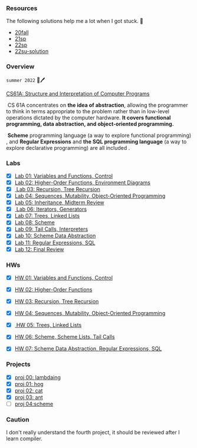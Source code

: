 ### Resources

The following solutions help me a lot when I got stuck. 🎉

* [20fall](https://github.com/kckckcd/cs-61a-fall2020-)
* [21sp](https://github.com/MartinLwx/CS61A-Fall-2021-UCB)
* [22sp](https://github.com/caiscoding/CS61A-Spring2022)
* [22su-solution](https://github.com/WolleafLee/CS61ALearning/tree/main/solutions)

### Overview

`summer 2022`    🍔🖊️

[CS61A: Structure and Interpretation of Computer Programs](https://inst.eecs.berkeley.edu/~cs61a/su22/) 

​	CS 61A concentrates on **the idea of abstraction**, allowing the programmer to think in terms appropriate to the problem rather than in low-level operations dictated by the computer hardware. **It covers functional programming, data abstraction, and object-oriented programming.** 

​	**Scheme** programming language  (a way to explore functional programming) , and **Regular Expressions** and **the SQL programming language** (a way to explore declarative programming) are all included .

### Labs

- [x] [Lab 01: Variables and Functions, Control](https://github.com/Fontzs/CS-61A-22su/tree/master/lab/lab01)
- [x] [Lab 02: Higher-Order Functions, Environment Diagrams](https://github.com/Fontzs/CS-61A-22su/tree/master/lab/lab02)
- [x] [ Lab 03: Recursion, Tree Recursion](https://github.com/Fontzs/CS-61A-22su/tree/master/lab/lab03)
- [x] [Lab 04: Sequences, Mutability, Object-Oriented Programming](https://github.com/Fontzs/CS-61A-22su/tree/master/lab/lab04)
- [x] [Lab 05: Inheritance, Midterm Review](https://github.com/Fontzs/CS-61A-22su/tree/master/lab/lab05)
- [x] [ Lab 06: Iterators, Generators](https://github.com/Fontzs/CS-61A-22su/tree/master/lab/lab06) 
- [x] [Lab 07: Trees, Linked Lists](https://github.com/Fontzs/CS-61A-22su/tree/master/lab/lab08)
- [x] [Lab 08: Scheme](https://github.com/Fontzs/CS-61A-22su/tree/master/lab/lab08)
- [x] [Lab 09: Tail Calls, Interpreters](https://github.com/Fontzs/CS-61A-22su/tree/master/lab/lab09)
- [x] [Lab 10: Scheme Data Abstraction](https://github.com/Fontzs/CS-61A-22su/tree/master/lab/lab10) 
- [x] [Lab 11: Regular Expressions, SQL](https://github.com/Fontzs/CS-61A-22su/tree/master/lab/lab11)
- [x] [Lab 12: Final Review](https://github.com/Fontzs/CS-61A-22su/tree/master/lab/lab12)

###  HWs

- [x] [HW 01: Variables and Functions, Control](https://github.com/Fontzs/CS-61A-22su/tree/master/hw/hw01)
- [x] [HW 02: Higher-Order Functions](https://github.com/Fontzs/CS-61A-22su/tree/master/hw/hw02) 
- [x] [HW 03: Recursion, Tree Recursion](https://github.com/Fontzs/CS-61A-22su/tree/master/hw/hw03)
- [x] [HW 04: Sequences, Mutability, Object-Oriented Programming](https://github.com/Fontzs/CS-61A-22su/tree/master/hw/hw04)
- [x] [ HW 05: Trees, Linked Lists](https://github.com/Fontzs/CS-61A-22su/tree/master/hw/hw05)
- [x] [HW 06: Scheme, Scheme Lists, Tail Calls](https://github.com/Fontzs/CS-61A-22su/tree/master/hw/hw06)
- [x] [HW 07: Scheme Data Abstraction, Regular Expressions, SQL](https://github.com/Fontzs/CS-61A-22su/tree/master/hw/hw07) 



### Projects

- [x] [proj 00: lambdaing](https://github.com/Fontzs/CS-61A-22su/tree/master/proj/proj0-lambdaing)
- [x] [proj 01: hog](https://github.com/Fontzs/CS-61A-22su/tree/master/proj/proj1-hog)
- [x] [proj 02: cat](https://github.com/Fontzs/CS-61A-22su/tree/master/proj/proj2-cats)
- [x] [proj 03: ant](https://github.com/Fontzs/CS-61A-22su/tree/master/proj/proj3-ants)
- [ ] [proj 04:scheme](https://github.com/Fontzs/CS-61A-22su/tree/master/proj/proj4-scheme)

### Caution

I don't really understand the fourth project, it should be reviewed after I learn compiler.


